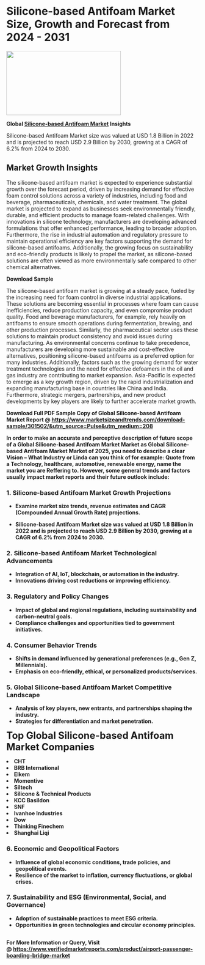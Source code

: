 <H1>Silicone-based Antifoam Market Size, Growth and Forecast from 2024 - 2031</H1><img class="aligncenter size-medium wp-image-584254" src="https://thirdeyenews.in/wp-content/uploads/2024/09/Global-Market-Research-300x168.jpeg" alt="" width="300" height="168" /><p><strong>Global&nbsp;<a href="https://www.marketsizeandtrends.com/download-sample/301502/&amp;utm_source=Pulse&amp;utm_medium=208">Silicone-based Antifoam Market</a> Insights</strong></p><p>Silicone-based Antifoam Market size was valued at USD 1.8 Billion in 2022 and is projected to reach USD 2.9 Billion by 2030, growing at a CAGR of 6.2% from 2024 to 2030.</p><p><h2>Market Growth Insights</h2> <p>The silicone-based antifoam market is expected to experience substantial growth over the forecast period, driven by increasing demand for effective foam control solutions across a variety of industries, including food and beverage, pharmaceuticals, chemicals, and water treatment. The global market is projected to expand as businesses seek environmentally friendly, durable, and efficient products to manage foam-related challenges. With innovations in silicone technology, manufacturers are developing advanced formulations that offer enhanced performance, leading to broader adoption. Furthermore, the rise in industrial automation and regulatory pressure to maintain operational efficiency are key factors supporting the demand for silicone-based antifoams. Additionally, the growing focus on sustainability and eco-friendly products is likely to propel the market, as silicone-based solutions are often viewed as more environmentally safe compared to other chemical alternatives.</p> <p><strong>Download Sample</strong></p> <p>The silicone-based antifoam market is growing at a steady pace, fueled by the increasing need for foam control in diverse industrial applications. These solutions are becoming essential in processes where foam can cause inefficiencies, reduce production capacity, and even compromise product quality. Food and beverage manufacturers, for example, rely heavily on antifoams to ensure smooth operations during fermentation, brewing, and other production processes. Similarly, the pharmaceutical sector uses these solutions to maintain product consistency and avoid issues during manufacturing. As environmental concerns continue to take precedence, manufacturers are developing more sustainable and cost-effective alternatives, positioning silicone-based antifoams as a preferred option for many industries. Additionally, factors such as the growing demand for water treatment technologies and the need for effective defoamers in the oil and gas industry are contributing to market expansion. Asia-Pacific is expected to emerge as a key growth region, driven by the rapid industrialization and expanding manufacturing base in countries like China and India. Furthermore, strategic mergers, partnerships, and new product developments by key players are likely to further accelerate market growth. <p><strong></p><p><span class=""><strong>Download Full PDF Sample Copy of Global Silicone-based Antifoam Market Report</strong> @ <a href="https://www.marketsizeandtrends.com/download-sample/301502/&amp;utm_source=Pulse&amp;utm_medium=208" target="_blank">https://www.marketsizeandtrends.com/download-sample/301502/&amp;utm_source=Pulse&amp;utm_medium=208</a></span></p><p>In order to make an accurate and perceptive description of future scope of a Global&nbsp;Silicone-based Antifoam Market Market as Global&nbsp;Silicone-based Antifoam Market Market of 2025, you need to describe a clear Vision &ndash; What Industry or Linda can you think of for example: Quote from a Technology, healthcare, automotive, renewable energy, name the market you are Reffering to. However, some general trends and factors usually impact market reports and their future outlook include:</p><h3>1.&nbsp;<strong>Silicone-based Antifoam Market Growth Projections</strong></h3><ul><li>Examine market size trends, revenue estimates and CAGR (Compounded Annual Growth Rate) projections.</li><li><p>Silicone-based Antifoam Market size was valued at USD 1.8 Billion in 2022 and is projected to reach USD 2.9 Billion by 2030, growing at a CAGR of 6.2% from 2024 to 2030.</p></li></ul><h3>2.&nbsp;<strong>Silicone-based Antifoam Market Technological Advancements</strong></h3><ul><li>Integration of AI, IoT, blockchain, or automation in the industry.</li><li>Innovations driving cost reductions or improving efficiency.</li></ul><h3>3.&nbsp;<strong>Regulatory and Policy Changes</strong></h3><ul><li>Impact of global and regional regulations, including sustainability and carbon-neutral goals.</li><li>Compliance challenges and opportunities tied to government initiatives.</li></ul><h3>4.&nbsp;<strong>Consumer Behavior Trends</strong></h3><ul><li>Shifts in demand influenced by generational preferences (e.g., Gen Z, Millennials).</li><li>Emphasis on eco-friendly, ethical, or personalized products/services.</li></ul><h3>5.&nbsp;<strong>Global Silicone-based Antifoam Market Competitive Landscape</strong></h3><ul><li>Analysis of key players, new entrants, and partnerships shaping the industry.</li><li>Strategies for differentiation and market penetration.</li></ul><p data-pm-slice="1 1 []"><span style="color: inherit; font-family: inherit; font-size: 25px;">Top Global Silicone-based Antifoam Market Companies</span></p><div class="" data-test-id=""><p><li>CHT</li><li> BRB International</li><li> Elkem</li><li> Momentive</li><li> Siltech</li><li> Silicone & Technical Products</li><li> KCC Basildon</li><li> SNF</li><li> Ivanhoe Industries</li><li> Dow</li><li> Thinking Finechem</li><li> Shanghai Liqi</li></p></div><h3>6.&nbsp;<strong>Economic and Geopolitical Factors</strong></h3><ul><li>Influence of global economic conditions, trade policies, and geopolitical events.</li><li>Resilience of the market to inflation, currency fluctuations, or global crises.</li></ul><h3>7.&nbsp;<strong>Sustainability and ESG (Environmental, Social, and Governance)</strong></h3><ul><li>Adoption of sustainable practices to meet ESG criteria.</li><li>Opportunities in green technologies and circular economy principles.</li></ul><h2><strong style="font-size: 14px;">For More Information or Query, Visit @&nbsp;</strong><a style="background-color: #ffffff; font-size: 14px;" href="https://www.marketsizeandtrends.com/report/silicone-based-antifoam-market/" target="_blank">https://www.verifiedmarketreports.com/product/airport-passenger-boarding-bridge-market</a></h2>
